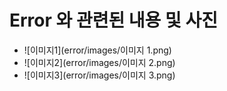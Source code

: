 # Error 와 관련된 내용 및 사진

- ![이미지1](error/images/이미지 1.png)
- ![이미지2](error/images/이미지 2.png)
- ![이미지3](error/images/이미지 3.png)
